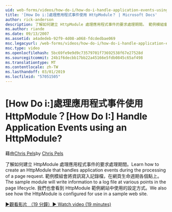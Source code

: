 ```yaml
---
uid: web-forms/videos/how-do-i/how-do-i-handle-application-events-using-an-httpmodule
title: '[How Do i:]處理應用程式事件使用 HttpModule？ | Microsoft Docs'
author: rick-anderson
description: 了解如何建立 HttpModule 處理應用程式事件的要求處理期間。 範例模組會將資訊寫入記錄檔...
ms.author: riande
ms.date: 09/13/2007
ms.assetid: a4adedeb-92f9-4d08-a068-fdcdedbae069
msc.legacyurl: /web-forms/videos/how-do-i/how-do-i-handle-application-events-using-an-httpmodule
msc.type: video
ms.openlocfilehash: 5bc69fe9e9d9c73579701f73692538f67e27528d
ms.sourcegitcommit: 24b1f6decbb17bb22a45166e5fdb0845c65af498
ms.translationtype: MT
ms.contentlocale: zh-TW
ms.lasthandoff: 03/01/2019
ms.locfileid: "57051505"
---
```

<a name="how-do-i-handle-application-events-using-an-httpmodule"></a><span data-ttu-id="9c59c-105">[How Do i:]處理應用程式事件使用 HttpModule？</span><span class="sxs-lookup"><span data-stu-id="9c59c-105">[How Do I:] Handle Application Events using an HttpModule?</span></span>
====================
<span data-ttu-id="9c59c-106">藉由[Chris Pels](https://twitter.com/chrispels)</span><span class="sxs-lookup"><span data-stu-id="9c59c-106">by [Chris Pels](https://twitter.com/chrispels)</span></span>

<span data-ttu-id="9c59c-107">了解如何建立 HttpModule 處理應用程式事件的要求處理期間。</span><span class="sxs-lookup"><span data-stu-id="9c59c-107">Learn how to create an HttpModule that handles application events during the processing of a page request.</span></span> <span data-ttu-id="9c59c-108">範例模組會將資訊寫入記錄檔，在網頁生命週期各個點上。</span><span class="sxs-lookup"><span data-stu-id="9c59c-108">The sample module will write information to a log file at various points in the page lifecycle.</span></span> <span data-ttu-id="9c59c-109">我們也會看到 HttpModule 範例網站中使用的設定方式。</span><span class="sxs-lookup"><span data-stu-id="9c59c-109">We also see how the HttpModule is configured for use in a sample web site.</span></span>

[<span data-ttu-id="9c59c-110">&#9654;觀看影片 （19 分鐘）</span><span class="sxs-lookup"><span data-stu-id="9c59c-110">&#9654; Watch video (19 minutes)</span></span>](https://channel9.msdn.com/Blogs/ASP-NET-Site-Videos/how-do-i-handle-application-events-using-an-httpmodule)
